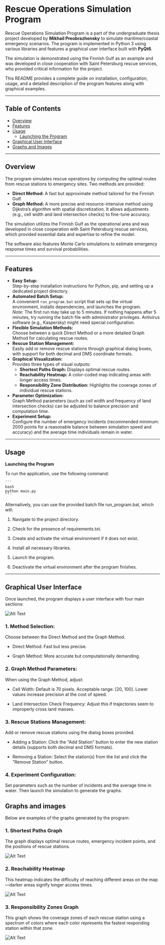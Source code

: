 # Rescue Operations Simulation Program

Rescue Operations Simulation Program is a part of the undergraduate thesis project developed by **Mikhail Preobrazhensky** to simulate maritime/coastal emergency scenarios. The program is implemented in Python 3 using various libraries and features a graphical user interface built with **PyQt6**. 

The simulation is demonstrated using the Finnish Gulf as an example and was developed in close cooperation with Saint Petersburg rescue services, who provided critical information for the project.

This README provides a complete guide on installation, configuration, usage, and a detailed description of the program features along with graphical examples.

---

## Table of Contents

- [Overview](#overview)
- [Features](#features)
- [Usage](#usage)
  - [Launching the Program](#launching-the-program)
- [Graphical User Interface](#graphical-user-interface)
- [Graphs and Images](#graphs-and-images)

---

## Overview

The program simulates rescue operations by computing the optimal routes from rescue stations to emergency sites. Two methods are provided:
- **Direct Method:** A fast but approximate method tailored for the Finnish Gulf.
- **Graph Method:** A more precise and resource-intensive method using Dijkstra’s algorithm with spatial discretization. It allows adjustments (e.g., cell width and land intersection checks) to fine-tune accuracy.

The simulation utilizes the Finnish Gulf as the operational area and was developed in close cooperation with Saint Petersburg rescue services, which provided essential data and expertise to refine the model.

The software also features Monte Carlo simulations to estimate emergency response times and survival probabilities.

---

## Features

- **Easy Setup:**  
  Step-by-step installation instructions for Python, pip, and setting up a dedicated project directory.
- **Automated Batch Setup:**  
  A convenient `run_program.bat` script that sets up the virtual environment, installs dependencies, and launches the program.  
  *Note:* The first run may take up to 5 minutes. If nothing happens after 5 minutes, try running the batch file with administrator privileges. Antivirus software (e.g., Kaspersky) might need special configuration.
- **Flexible Simulation Methods:**  
  Choose between a quick Direct Method or a more detailed Graph Method for calculating rescue routes.
- **Rescue Station Management:**  
  Easily add or remove rescue stations through graphical dialog boxes, with support for both decimal and DMS coordinate formats.
- **Graphical Visualization:**  
  Provides three types of visual outputs:
  - **Shortest Paths Graph:** Displays optimal rescue routes.
  - **Reachability Heatmap:** A color-coded map indicating areas with longer access times.
  - **Responsibility Zone Distribution:** Highlights the coverage zones of individual rescue stations.
- **Parameter Optimization:**  
  Graph Method parameters (such as cell width and frequency of land intersection checks) can be adjusted to balance precision and computation time.
- **Experiment Setup:**  
  Configure the number of emergency incidents (recommended minimum: 2000 points for a reasonable balance between simulation speed and accuracy) and the average time individuals remain in water.


---

## Usage 
**Launching the Program**

To run the application, use the following command:

    ```
    bash
    python main.py
    ```
Alternatively, you can use the provided batch file run_program.bat, which will:

1. Navigate to the project directory.

2. Check for the presence of requirements.txt.

3. Create and activate the virtual environment if it does not exist.

4. Install all necessary libraries.

5. Launch the program.

6. Deactivate the virtual environment after the program finishes.

---

## Graphical User Interface 

Once launched, the program displays a user interface with four main sections:

![Alt Text](./data_latex/tutor_pic4.png)
### 1. Method Selection:

Choose between the Direct Method and the Graph Method.

  - Direct Method: Fast but less precise.

  - Graph Method: More accurate but computationally demanding.

### 2. Graph Method Parameters:

When using the Graph Method, adjust:

- Cell Width: Default is 70 pixels. Acceptable range: [20, 100]. Lower values increase precision at the cost of speed.

- Land Intersection Check Frequency: Adjust this if trajectories seem to improperly cross land masses.

### 3. Rescue Stations Management:

Add or remove rescue stations using the dialog boxes provided.

- Adding a Station:
Click the "Add Station" button to enter the new station details (supports both decimal and DMS formats).

- Removing a Station:
Select the station(s) from the list and click the "Remove Station" button.

### 4. Experiment Configuration:

Set parameters such as the number of incidents and the average time in water. Then launch the simulation to generate the graphs.

## Graphs and images
Below are examples of the graphs generated by the program:

### 1. Shortest Paths Graph
The graph displays optimal rescue routes, emergency incident points, and the positions of rescue stations.

![Alt Text](./data_latex/plot_example.png)

### 2. Reachability Heatmap
This heatmap indicates the difficulty of reaching different areas on the map—darker areas signify longer access times.

![Alt Text](./data_latex/plot_reachability_example.png)

### 3. Responsibility Zones Graph
This graph shows the coverage zones of each rescue station using a spectrum of colors where each color represents the fastest responding station within that zone.

![Alt Text](./data_latex/plot_reachability_difSt_example.png)
